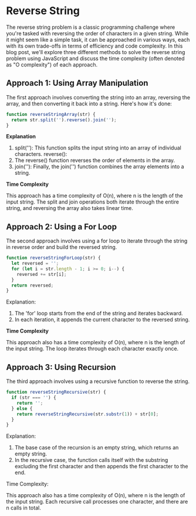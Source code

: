 # Reverse String

The reverse string problem is a classic programming challenge where you're tasked with reversing the order of characters in a given string. While it might seem like a simple task, it can be approached in various ways, each with its own trade-offs in terms of efficiency and code complexity. In this blog post, we'll explore three different methods to solve the reverse string problem using JavaScript and discuss the time complexity (often denoted as "O complexity") of each approach.

## Approach 1: Using Array Manipulation

The first approach involves converting the string into an array, reversing the array, and then converting it back into a string. Here's how it's done:

```Javascript
function reverseStringArray(str) {
  return str.split('').reverse().join('');
}
```

**Explanation**

1. split(''): This function splits the input string into an array of individual characters.
reverse(): 
2. The reverse() function reverses the order of elements in the array.
3. join(''): Finally, the join('') function combines the array elements into a string.

**Time Complexity**

This approach has a time complexity of O(n), where n is the length of the input string. The split and join operations both iterate through the entire string, and reversing the array also takes linear time.

## Approach 2: Using a For Loop

The second approach involves using a for loop to iterate through the string in reverse order and build the reversed string.

```javascript
function reverseStringForLoop(str) {
  let reversed = '';
  for (let i = str.length - 1; i >= 0; i--) {
    reversed += str[i];
  }
  return reversed;
}
```

Explanation:

1. The 'for' loop starts from the end of the string and iterates backward.
2. In each iteration, it appends the current character to the reversed string.

**Time Complexity**

This approach also has a time complexity of O(n), where n is the length of the input string. The loop iterates through each character exactly once.

## Approach 3: Using Recursion

The third approach involves using a recursive function to reverse the string.

```javascript
function reverseStringRecursive(str) {
  if (str === '') {
    return '';
  } else {
    return reverseStringRecursive(str.substr(1)) + str[0];
  }
}
```

Explanation:

1. The base case of the recursion is an empty string, which returns an empty string.
2. In the recursive case, the function calls itself with the substring excluding the first character and then appends the first character to the end.

Time Complexity: 

This approach also has a time complexity of O(n), where n is the length of the input string. Each recursive call processes one character, and there are n calls in total.